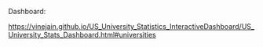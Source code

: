 Dashboard:

https://vinejain.github.io/US_University_Statistics_InteractiveDashboard/US_University_Stats_Dashboard.html#universities
